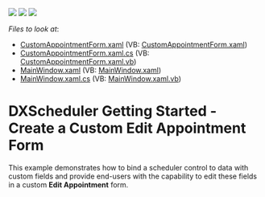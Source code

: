<!-- default badges list -->
![](https://img.shields.io/endpoint?url=https://codecentral.devexpress.com/api/v1/VersionRange/128656280/11.2.5%2B)
[![](https://img.shields.io/badge/Open_in_DevExpress_Support_Center-FF7200?style=flat-square&logo=DevExpress&logoColor=white)](https://supportcenter.devexpress.com/ticket/details/E2499)
[![](https://img.shields.io/badge/📖_How_to_use_DevExpress_Examples-e9f6fc?style=flat-square)](https://docs.devexpress.com/GeneralInformation/403183)
<!-- default badges end -->
<!-- default file list -->
*Files to look at*:

* [CustomAppointmentForm.xaml](./CS/WpfApplication1/CustomAppointmentForm.xaml) (VB: [CustomAppointmentForm.xaml](./VB/WpfApplication1/CustomAppointmentForm.xaml))
* [CustomAppointmentForm.xaml.cs](./CS/WpfApplication1/CustomAppointmentForm.xaml.cs) (VB: [CustomAppointmentForm.xaml.vb](./VB/WpfApplication1/CustomAppointmentForm.xaml.vb))
* [MainWindow.xaml](./CS/WpfApplication1/MainWindow.xaml) (VB: [MainWindow.xaml](./VB/WpfApplication1/MainWindow.xaml))
* [MainWindow.xaml.cs](./CS/WpfApplication1/MainWindow.xaml.cs) (VB: [MainWindow.xaml.vb](./VB/WpfApplication1/MainWindow.xaml.vb))
<!-- default file list end -->
# DXScheduler Getting Started - Create a Custom Edit Appointment Form


<p>This example demonstrates how to bind a scheduler control to data with custom fields and provide end-users with the capability to edit these fields in a custom <strong>Edit Appointment</strong> form.</p>

<br/>


